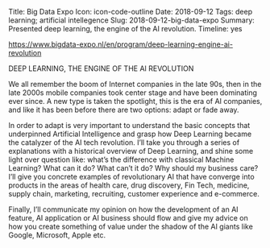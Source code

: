 Title: Big Data Expo
Icon: icon-code-outline
Date: 2018-09-12
Tags: deep learning; artificial intellegence
Slug: 2018-09-12-big-data-expo
Summary: Presented deep learning, the engine of the AI revolution.
Timeline: yes


https://www.bigdata-expo.nl/en/program/deep-learning-engine-ai-revolution

DEEP LEARNING, THE ENGINE OF THE AI REVOLUTION

We all remember the boom of Internet companies in the late 90s, then in the late 2000s mobile companies took center stage and have been dominating ever since. A new type is taken the spotlight, this is the era of AI companies, and like it has been before there are two options: adapt or fade away.

In order to adapt is very important to understand the basic concepts that underpinned Artificial Intelligence and grasp how Deep Learning became the catalyzer of the AI tech revolution.
I’ll take you through a series of explanations with a historical overview of Deep Learning, and shine some light over question like: what’s the difference with classical Machine Learning? What can it do? What can’t it do? Why should my business care?
I’ll give you concrete examples of revolutionary AI that have converge into products in the areas of  health care, drug discovery, Fin Tech, medicine, supply chain, marketing, recruiting, customer experience and e-commerce.

Finally, I’ll communicate my opinion on how the development of an AI feature, AI application or AI business should flow and give my advice on how you create something of value under the shadow of the AI giants like Google, Microsoft, Apple etc.
